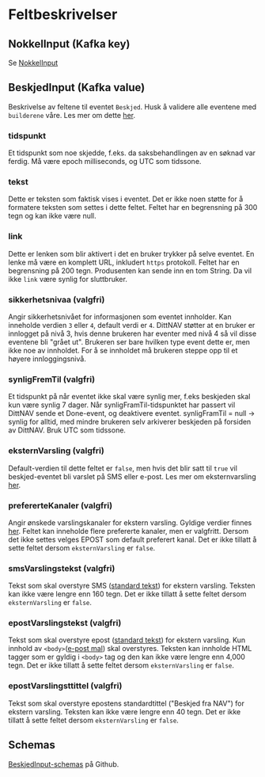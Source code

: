 # Feltbeskrivelser

## NokkelInput (Kafka key)
Se [NokkelInput](../fellesinfo.md)


## BeskjedInput (Kafka value)
Beskrivelse av feltene til eventet `Beskjed`.
Husk å validere alle eventene med `builderene` våre. Les mer om dette [her](../../builder.md).

### tidspunkt
Et tidspunkt som noe skjedde, f.eks. da saksbehandlingen av en søknad var ferdig.
Må være epoch milliseconds, og UTC som tidssone.

### tekst
Dette er teksten som faktisk vises i eventet. Det er ikke noen støtte for å formatere teksten som settes i dette feltet.
Feltet har en begrensning på 300 tegn og kan ikke være null.

### link
Dette er lenken som blir aktivert i det en bruker trykker på selve eventet.
En lenke må være en komplett URL, inkludert `https` protokoll. Feltet har en begrensning på 200 tegn.
Produsenten kan sende inn en tom String. Da vil ikke `link` være synlig for sluttbruker.

### sikkerhetsnivaa (valgfri)
Angir sikkerhetsnivået for informasjonen som eventet innholder. Kan inneholde verdien `3` eller `4`, default verdi er `4`.
DittNAV støtter at en bruker er innlogget på nivå 3, hvis denne brukeren har eventer med nivå 4 så vil disse eventene bli "grået ut".
Brukeren ser bare hvilken type event dette er, men ikke noe av innholdet.
For å se innholdet må brukeren steppe opp til et høyere innloggingsnivå.

### synligFremTil (valgfri)
Et tidspunkt på når eventet ikke skal være synlig mer, f.eks beskjeden skal kun være synlig 7 dager.
Når synligFramTil-tidspunktet har passert vil DittNAV sende et Done-event, og deaktivere eventet.
synligFramTil = null -> synlig for alltid, med mindre brukeren selv arkiverer beskjeden på forsiden av DittNAV.
Bruk UTC som tidssone.

### eksternVarsling (valgfri)
Default-verdien til dette feltet er `false`, men hvis det blir satt til `true` vil beskjed-eventet bli varslet på SMS eller e-post. 
Les mer om eksternvarsling [her](../../eksternvarsling.md).

### prefererteKanaler (valgfri)
Angir ønskede varslingskanaler for ekstern varsling. 
Gyldige verdier finnes [her](https://github.com/navikt/brukernotifikasjon-schemas/blob/master/src/main/java/no/nav/brukernotifikasjon/schemas/builders/domain/PreferertKanal.java).
Feltet kan inneholde flere prefererte kanaler, men er valgfritt. Dersom det ikke settes velges EPOST som default preferert kanal.
Det er ikke tillatt å sette feltet dersom `eksternVarsling` er `false`.

### smsVarslingstekst (valgfri)
Tekst som skal overstyre SMS ([standard tekst](https://github.com/navikt/dittnav-varselbestiller/blob/master/src/main/resources/texts/sms_beskjed.txt)) for ekstern varsling.
Teksten kan ikke være lengre enn 160 tegn. Det er ikke tillatt å sette feltet dersom `eksternVarsling` er `false`.

### epostVarslingstekst (valgfri)
Tekst som skal overstyre epost ([standard tekst](https://github.com/navikt/dittnav-varselbestiller/blob/master/src/main/resources/texts/epost_beskjed.txt)) for ekstern varsling.
Kun innhold av `<body>`([e-post mal](https://github.com/navikt/dittnav-varselbestiller/blob/master/src/main/resources/texts/epost_mal.txt)) skal overstyres.
Teksten kan innholde HTML tagger som er gyldig i `<body>` tag og den kan ikke være lengre enn 4,000 tegn.
Det er ikke tillatt å sette feltet dersom `eksternVarsling` er `false`.

### epostVarslingsttittel (valgfri)
Tekst som skal overstyre epostens standardtittel ("Beskjed fra NAV") for ekstern varsling. Teksten kan ikke være lengre enn 40 tegn.
Det er ikke tillatt å sette feltet dersom `eksternVarsling` er `false`.

## Schemas
[BeskjedInput-schemas](https://github.com/navikt/brukernotifikasjon-schemas/blob/master/src/main/avro/beskjedInput.avsc) på Github.
